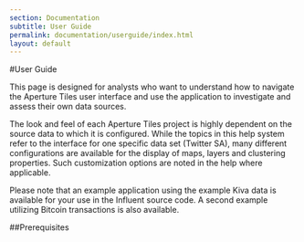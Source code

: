 ```yaml
---
section: Documentation
subtitle: User Guide
permalink: documentation/userguide/index.html
layout: default
---
```


#User Guide

This page is designed for analysts who want to understand how to navigate the Aperture Tiles user interface and use the application to investigate and assess their own data sources.

The look and feel of each Aperture Tiles project is highly dependent on the source data to which it is configured. While the topics in this help system refer to the interface for one specific data set (Twitter SA), many different configurations are available for the display of maps, layers and clustering properties. Such customization options are noted in the help where applicable.

Please note that an example application using the example Kiva data is available for your use in the Influent source code. A second example utilizing Bitcoin transactions is also available.

##<a name="prerequisites"></a>Prerequisites

